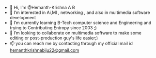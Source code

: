 - 👋 Hi, I’m @Hemanth-Krishna A B
- 👀 I’m interested in Ai,Ml , networking , and also in multimedia software development
- 🌱 I’m currently learning B-Tech computer science and Engineering and trying to Contributing Entropy since 2003 ;)
- 💞️ I’m looking to collaborate on multimedia software to make some editing or post-production guy's life easier;)
- 📫 you can reach me by contacting through my official mail id hemanthkrishnabiju22@gmail.com

<!---
Hemanth-Krishna-A-B/Hemanth-Krishna-A-B is a ✨ special ✨ repository because its `README.md` (this file) appears on your GitHub profile.
You can click the Preview link to take a look at your changes.
--->
